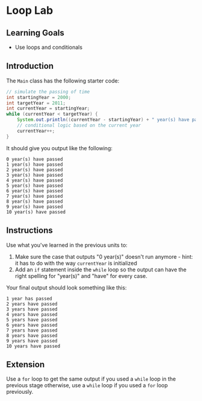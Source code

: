 # Loop Lab

## Learning Goals

- Use loops and conditionals

## Introduction

The `Main` class has the following starter code:

```java
// simulate the passing of time
int startingYear = 2000;
int targetYear = 2011;
int currentYear = startingYear;
while (currentYear < targetYear) {
    System.out.println((currentYear - startingYear) + " year(s) have passed");
    // conditional logic based on the current year
    currentYear++;
}
```

It should give you output like the following:

```plaintext
0 year(s) have passed
1 year(s) have passed
2 year(s) have passed
3 year(s) have passed
4 year(s) have passed
5 year(s) have passed
6 year(s) have passed
7 year(s) have passed
8 year(s) have passed
9 year(s) have passed
10 year(s) have passed
```

## Instructions

Use what you've learned in the previous units to:

1. Make sure the case that outputs "0 year(s)" doesn't run anymore - hint: it
   has to do with the way `currentYear` is initialized
2. Add an `if` statement inside the `while` loop so the output can have the
   right spelling for "year(s)" and "have" for every case.

Your final output should look something like this:

```plaintext
1 year has passed
2 years have passed
3 years have passed
4 years have passed
5 years have passed
6 years have passed
7 years have passed
8 years have passed
9 years have passed
10 years have passed
```

## Extension

Use a `for` loop to get the same output if you used a `while` loop in the
previous stage otherwise, use a `while` loop if you used a `for` loop
previously.
